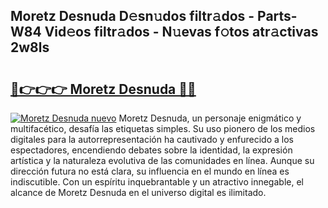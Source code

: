 ## Moretz Desnuda D𝚎sn𝚞dos filtr𝚊dos - Parts-W84 Vid𝚎os filtr𝚊dos - N𝚞evas f𝚘tos atr𝚊ctivas 2w8ls

# <h2><a href="http://mb2wliw.tromn.icu/?c=Moretz+Desnuda">🔗👉👉👉 Moretz Desnuda 🔗🔗</a></h2>

[![Moretz Desnuda nuevo](https://i.imgur.com/pEAQMta.gif)](http://mb2wliw.tromn.icu/?c=Moretz+Desnuda)
Moretz Desnuda, un personaje enigmático y multifacético, desafía las etiquetas simples. Su uso pionero de los medios digitales para la autorrepresentación ha cautivado y enfurecido a los espectadores, encendiendo debates sobre la identidad, la expresión artística y la naturaleza evolutiva de las comunidades en línea. Aunque su dirección futura no está clara, su influencia en el mundo en línea es indiscutible. Con un espíritu inquebrantable y un atractivo innegable, el alcance de Moretz Desnuda en el universo digital es ilimitado.
